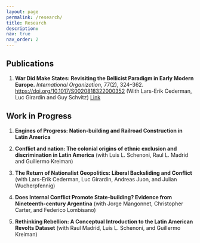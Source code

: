 ```yaml
---
layout: page
permalink: /research/
title: Research
description: 
nav: true
nav_order: 2
---
```

## Publications

1. **War Did Make States: Revisiting the Bellicist Paradigm in Early Modern Europe.** _International Organization_, 77(2), 324–362. https://doi.org/10.1017/S0020818322000352 (With Lars-Erik Cederman, Luc Girardin and Guy Schvitz) [Link](https://doi.org/10.1017/S0020818322000352)
   
## Work in Progress

1. **Engines of Progress: Nation-building and Railroad Construction in Latin America**

2. **Conflict and nation: The colonial origins of ethnic
exclusion and discrimination in Latin America** (with Luis L. Schenoni, Raul L. Madrid and Guillermo Kreiman)

3. **The Return of Nationalist Geopolitics: Liberal Backsliding and Conflict** (with Lars-Erik Cederman, Luc Girardin, Andreas Juon, and Julian Wucherpfennig)

4. **Does Internal Conflict Promote State-building? Evidence from Nineteenth-century Argentina** (with Jorge Mangonnet, Christopher Carter, and Federico Lombisano)

5. **Rethinking Rebellion: A Conceptual Introduction to the Latin American Revolts Dataset** (with Raul Madrid, Luis L. Schenoni, and Guillermo Kreiman)



